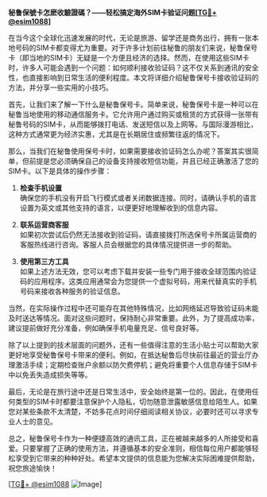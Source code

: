 **秘鲁保號卡怎麽收驗證碼？——轻松搞定海外SIM卡验证问题[[TG💪+ @esim1088](https://t.me/s/esim1088)]**

在当今这个全球化迅速发展的时代，无论是旅游、留学还是商务出行，拥有一张本地号码的SIM卡都变得尤为重要。对于许多计划前往秘鲁的朋友们来说，秘鲁保号卡（即当地的SIM卡）无疑是一个方便且经济的选择。然而，在使用这些SIM卡时，许多人可能会遇到一个问题：如何顺利接收验证码？这不仅关系到通讯的安全性，也直接影响到日常生活的便利程度。本文将详细介绍秘鲁保号卡接收验证码的方法，并分享一些实用的小技巧。

首先，让我们来了解一下什么是秘鲁保号卡。简单来说，秘鲁保号卡是一种可以在秘鲁当地使用的移动通信服务卡。它允许用户通过购买或租赁的方式获得一张带有秘鲁号码的SIM卡，从而能够拨打电话、发送短信以及上网等。与国际漫游相比，这种方式通常更为经济实惠，尤其是在长期居住或频繁往返的情况下。

那么，当我们在秘鲁使用保号卡时，如果需要接收验证码怎么办呢？答案其实很简单，但前提是您必须确保自己的设备支持接收短信功能，并且已经正确激活了您的SIM卡。以下是具体的操作步骤：

1. **检查手机设置**  
   确保您的手机没有开启飞行模式或者关闭数据连接。同时，请确认手机的语言设置为英文或其他支持的语言，以便更好地理解收到的信息内容。

2. **联系运营商客服**  
   如果初次尝试后仍然无法接收到验证码，请直接拨打所选保号卡所属运营商的客服热线进行咨询。客服人员会根据您的具体情况提供进一步的帮助。

3. **使用第三方工具**  
   如果上述方法无效，您可以考虑下载并安装一些专门用于接收全球范围内验证码的应用程序。这类应用通常会为您提供一个虚拟号码，用来代替真实的手机号码来接收各种服务的验证信息。

当然，在实际操作过程中还可能存在其他特殊情况，比如网络延迟导致验证码未能及时送达等情况。面对这些问题时，保持耐心非常重要。此外，为了提高成功率，建议提前做好充分准备，例如确保手机电量充足、信号良好等。

除了以上提到的技术层面的问题外，还有一些值得注意的生活小贴士可以帮助大家更好地享受秘鲁保号卡带来的便利。例如，在抵达秘鲁后尽快前往最近的营业厅办理激活手续；定期检查账户余额以防欠费停机；避免将重要个人信息存储于SIM卡中以免丢失造成损失等等。

最后，无论是在旅行途中还是日常生活中，安全始终是第一位的。因此，在使用任何类型的SIM卡时都要注意保护个人隐私，切勿随意泄露敏感信息给陌生人。如果您对某些条款不太清楚，不妨多花点时间仔细阅读相关协议，必要时还可以寻求专业人士的意见。

总之，秘鲁保号卡作为一种便捷高效的通讯工具，正在被越来越多的人所接受和喜爱。只要掌握了正确的使用方法，并遵循基本的安全准则，相信每位用户都能够轻松享受到它带来的种种好处。希望本文提供的信息能为您解决实际困难提供帮助，祝您旅途愉快！

[[TG💪+ @esim1088](https://t.me/s/esim1088) ![Image](https://i.postimg.cc/4NQfJmqS/Snipaste-2025-05-13-00-14-12.png)]